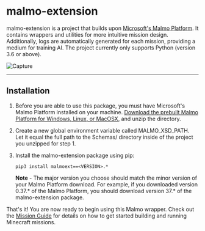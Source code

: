# **malmo-extension** #

malmo-extension is a project that builds upon [Microsoft's Malmo Platform](https://github.com/Microsoft/malmo/). It contains wrappers and utilities for more intuitive mission design. Additionally, logs are automatically generated for each mission, providing a medium for training AI. The project currently only supports Python (version 3.6 or above).

![Capture](https://user-images.githubusercontent.com/34667018/61174155-7506b100-a56a-11e9-98be-cdaa2f086c7d.JPG)
___
## **Installation** ##

1. Before you are able to use this package, you must have Microsoft's Malmo Platform installed on your machine. [Download the prebuilt Malmo Platform for Windows, Linux, or MacOSX](https://github.com/Microsoft/malmo/releases), and unzip the directory.

2. Create a new global environment variable called MALMO_XSD_PATH. Let it equal the full path to the Schemas/ directory inside of the project you unzipped for step 1.

3. Install the malmo-extension package using pip:
    ```
    pip3 install malmoext==<VERSION>.*
    ```

    **Note** - The major version you choose should match the minor version of your Malmo Platform download. For example, if you downloaded version 0.37.\* of the Malmo Platform, you should download version 37.\* of the malmo-extension package.

That's it! You are now ready to begin using this Malmo wrapper. Check out the [Mission Guide](https://github.com/NateRex/malmo-extension/tree/master/example_missions#malmo-extension-mission-guide) for details on how to get started building and running Minecraft missions.

